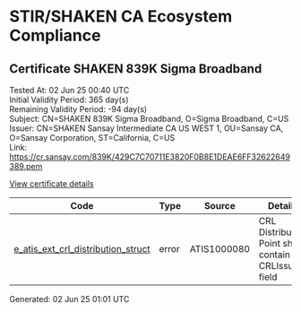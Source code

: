# STIR/SHAKEN CA Ecosystem Compliance

## Certificate SHAKEN 839K Sigma Broadband

Tested At: 02 Jun 25 00:40 UTC\
Initial Validity Period: 365 day(s)\
Remaining Validity Period: -94 day(s)\
Subject: CN=SHAKEN 839K Sigma Broadband, O=Sigma Broadband, C=US\
Issuer: CN=SHAKEN Sansay Intermediate CA US WEST 1, OU=Sansay CA, O=Sansay Corporation, ST=California, C=US\
Link: https://cr.sansay.com/839K/429C7C70711E3820F0B8E1DEAE6FF32622649389.pem

[View certificate details](https://x509.io/?cert=MIICsTCCAlegAwIBAgIUQpx8cHEeOCDwuOHerm%2FzJiJkk4kwCgYIKoZIzj0EAwIwgYUxCzAJBgNVBAYTAlVTMRMwEQYDVQQIDApDYWxpZm9ybmlhMRswGQYDVQQKDBJTYW5zYXkgQ29ycG9yYXRpb24xEjAQBgNVBAsMCVNhbnNheSBDQTEwMC4GA1UEAwwnU0hBS0VOIFNhbnNheSBJbnRlcm1lZGlhdGUgQ0EgVVMgV0VTVCAxMB4XDTI0MDIyODE3MTMzN1oXDTI1MDIyNzE3MTMzN1owTTELMAkGA1UEBhMCVVMxGDAWBgNVBAoMD1NpZ21hIEJyb2FkYmFuZDEkMCIGA1UEAwwbU0hBS0VOIDgzOUsgU2lnbWEgQnJvYWRiYW5kMFkwEwYHKoZIzj0CAQYIKoZIzj0DAQcDQgAEJ9UdipueUGEysjVZUKcYEF4w9d%2Fr5LwRQLAnLJJCoLNpoAXJ1AVIKtEcVV5C4nImFx3dWU8tpkkvQtMkX8%2FZVqOB2zCB2DAWBggrBgEFBQcBGgQKMAigBhYEODM5SzAXBgNVHSAEEDAOMAwGCmCGSAGG%2FwkBAQQwHQYDVR0OBBYEFE8AuejG4h5fKYYehTfMZsccNKjVMB8GA1UdIwQYMBaAFKzTk%2FVDQ8wKvkVYFxN9knzcwwFGMEcGA1UdHwRAMD4wPKA6oDiGNmh0dHBzOi8vYXV0aGVudGljYXRlLWFwaS5pY29uZWN0aXYuY29tL2Rvd25sb2FkL3YxL2NybDAMBgNVHRMBAf8EAjAAMA4GA1UdDwEB%2FwQEAwIHgDAKBggqhkjOPQQDAgNIADBFAiBba7Ca23b5rkQ1eXa7eWmz4ip1gHvcdetOCmXNBUOSiAIhAMh8pAx%2BDyaIweijmLFRNFRpK%2BSpB1N9RDUsRtTt6jJx)

| Code | Type | Source | Details |
|------|------|--------|---------|
| [e_atis_ext_crl_distribution_struct](../../ISSUES/e_atis_ext_crl_distribution_struct/README.md) | error | ATIS1000080 | CRL Distribution Point shall contain a CRLIssuer field |


Generated: 02 Jun 25 01:01 UTC